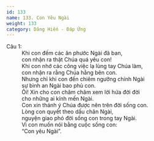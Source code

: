```yaml
---
id: 133
name: 133. Con Yêu Ngài
weight: 133
category: Dâng Hiến - Đáp Ứng
---
```

<dl><dt>Câu 1:</dt><dd data-verse="1">Khi con đếm các ân phước Ngài đã ban, <br/>con nhận ra thật Chúa quá yêu con! <br/>Khi con nhớ các công việc lạ lùng tay Chúa làm, <br/>con nhận ra rằng Chúa hằng bên con. <br/>Nhưng chỉ khi con đến chiêm ngưỡng chính Ngài <br/>sự bình an Ngài bao phủ con. <br/>Ôi! Xin cho con chăm chăm xem lời hứa đời đời <br/>cho những ai kính mến Ngài. <br/>Con xin thánh ý Chúa được nên trên đời sống con. <br/>Lòng con quyết theo dấu chân Ngài, <br/>nguyện giao phó đời sống con trong tay Ngài. <br/>Vì con muốn nói bằng cuộc sống con: <br/>“Con yêu Ngài”. </dd></dl>
